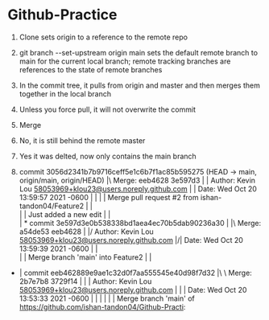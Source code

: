 # Github-Practice
1. Clone sets origin to a reference to the remote repo
2. git branch --set-upstream origin main sets the default remote branch to main for the current local branch; remote tracking branches are references to the state of remote branches
3. In the commit tree, it pulls from origin and master and then merges them together in the local branch
4.  Unless you force pull, it will not overwrite the commit
5.  Merge
6.  No, it is still behind the remote master
7.  Yes it was delted, now only contains the main branch


8.  commit 3056d2341b7b9716ceff5e1c6b7f1ac85b595275 (HEAD -> main, origin/main, origin/HEAD)
|\  Merge: eeb4628 3e597d3
| | Author: Kevin Lou <58053969+klou23@users.noreply.github.com>
| | Date:   Wed Oct 20 13:59:57 2021 -0600
| | 
| |     Merge pull request #2 from ishan-tandon04/Feature2
| |     
| |     Just added a new edit
| |   
| *   commit 3e597d3e0b538338bd1aea4ec70b5dab90236a30
| |\  Merge: a54de53 eeb4628
| |/  Author: Kevin Lou <58053969+klou23@users.noreply.github.com>
|/|   Date:   Wed Oct 20 13:59:39 2021 -0600
| |   
| |       Merge branch 'main' into Feature2
| |   
* |   commit eeb462889e9ae1c32d0f7aa555545e40d98f7d32
|\ \  Merge: 2b7e7b8 3729f14
| | | Author: Kevin Lou <58053969+klou23@users.noreply.github.com>
| | | Date:   Wed Oct 20 13:53:33 2021 -0600
| | | 
| | |     Merge branch 'main' of https://github.com/ishan-tandon04/Github-Practi:

